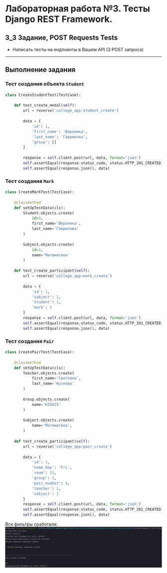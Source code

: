 # Лабораторная работа №3. Тесты Django REST Framework.
## 3_3 Задание, POST Requests Tests
- Написать тесты на ендпоинты в Вашем API (3 POST запроса)

---
## Выполнение задания
### Тест создания объекта `Student`
```python
class CreateStudentTest(TestCase):

    def test_create_medal(self):
        url = reverse('college_app:student_create')

        data = {
            'id': 1,
            'first_name': 'Вероника',
            'last_name': 'Гаврилова',
            'group': []
        }

        response = self.client.post(url, data, format='json')
        self.assertEqual(response.status_code, status.HTTP_201_CREATED)
        self.assertEqual(response.json(), data)
```
### Тест создания `Mark`
```python
class CreateMarkTest(TestCase):

    @classmethod
    def setUpTestData(cls):
        Student.objects.create(
            id=1,
            first_name='Вероника',
            last_name='Гаврилова'
        )

        Subject.objects.create(
            id=1,
            name='Математика'
        )

    def test_create_participant(self):
        url = reverse('college_app:mark_create')

        data = {
            'id': 1,
            'subject': 1,
            'student': 1,
            'mark': 5
        }
        response = self.client.post(url, data, format='json')
        self.assertEqual(response.status_code, status.HTTP_201_CREATED)
        self.assertEqual(response.json(), data)
```
### Тест создания `Pair`
```python
class CreatePairTest(TestCase):

    @classmethod
    def setUpTestData(cls):
        Teacher.objects.create(
            first_name='Светлана',
            last_name='Козлова'
        )

        Group.objects.create(
            name='K33421'
        )

        Subject.objects.create(
            name='Математика',
        )

    def test_create_participant(self):
        url = reverse('college_app:pair_create')

        data = {
            'id': 1,
            'name_day': 'Fri',
            'room': 31,
            'group': 1,
            'pair_number': 4,
            'teacher': 1,
            'subject': 1
        }
        response = self.client.post(url, data, format='json')
        self.assertEqual(response.status_code, status.HTTP_201_CREATED)
        self.assertEqual(response.json(), data)
```
Все фильтры сработали:
![post tests](../../images_for_doc/test_post.png)

